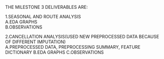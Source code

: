 THE MILESTONE 3 DELIVERABLES ARE:

1.SEASONAL AND ROUTE ANALYSIS    
 A.EDA GRAPHS    
 B.OBSERVATIONS     


2.CANCELLATION ANALYSIS(USED NEW PREPROCESSED DATA BECAUSE OF DIFFERENT IMPUTATION)        
 A.PREPROCESSED DATA, PREPROCESSING SUMMARY, FEATURE DICTIONARY
 B.EDA GRAPHS
 C.OBSERVATIONS
